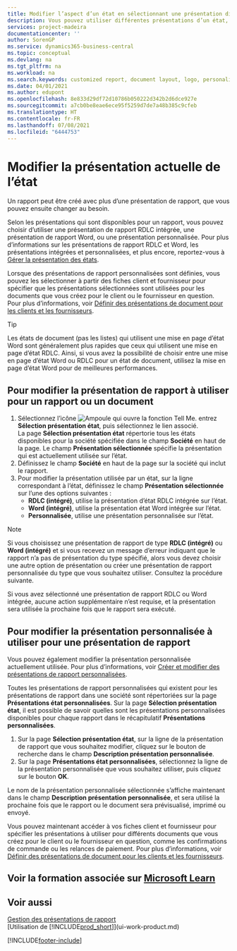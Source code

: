```yaml
---
title: Modifier l’aspect d’un état en sélectionnant une présentation différente | Microsoft Docs
description: Vous pouvez utiliser différentes présentations d’un état, et passer d’une présentation à l’autre pour modifier l’aspect d’un état.
services: project-madeira
documentationcenter: ''
author: SorenGP
ms.service: dynamics365-business-central
ms.topic: conceptual
ms.devlang: na
ms.tgt_pltfrm: na
ms.workload: na
ms.search.keywords: customized report, document layout, logo, personalize
ms.date: 04/01/2021
ms.author: edupont
ms.openlocfilehash: 8e833d29df72d10786b050222d342b2d6dce927e
ms.sourcegitcommit: a7cb0be8eae6ece95f5259d7de7a48b385c9cfeb
ms.translationtype: HT
ms.contentlocale: fr-FR
ms.lasthandoff: 07/08/2021
ms.locfileid: "6444753"
---
```

# <a name="change-the-current-report-layout"></a>Modifier la présentation actuelle de l’état
Un rapport peut être créé avec plus d’une présentation de rapport, que vous pouvez ensuite changer au besoin.

Selon les présentations qui sont disponibles pour un rapport, vous pouvez choisir d’utiliser une présentation de rapport RDLC intégrée, une présentation de rapport Word, ou une présentation personnalisée. Pour plus d’informations sur les présentations de rapport RDLC et Word, les présentations intégrées et personnalisées, et plus encore, reportez-vous à [Gérer la présentation des états](ui-manage-report-layouts.md).

Lorsque des présentations de rapport personnalisées sont définies, vous pouvez les sélectionner à partir des fiches client et fournisseur pour spécifier que les présentations sélectionnées sont utilisées pour les documents que vous créez pour le client ou le fournisseur en question. Pour plus d’informations, voir [Définir des présentations de document pour les clients et les fournisseurs](ui-define-customer-vendor-document-layouts.md).

> [!TIP]  
> Les états de document (pas les listes) qui utilisent une mise en page d’état Word sont généralement plus rapides que ceux qui utilisent une mise en page d’état RDLC. Ainsi, si vous avez la possibilité de choisir entre une mise en page d’état Word ou RDLC pour un état de document, utilisez la mise en page d’état Word pour de meilleures performances.

## <a name="to-change-which-report-layout-to-use-for-a-report-or-document"></a>Pour modifier la présentation de rapport à utiliser pour un rapport ou un document
1. Sélectionnez l’icône ![Ampoule qui ouvre la fonction Tell Me.](media/ui-search/search_small.png "Dites-moi ce que vous voulez faire") entrez **Sélection présentation état**, puis sélectionnez le lien associé.  
   La page **Sélection présentation état** répertorie tous les états disponibles pour la société spécifiée dans le champ **Société** en haut de la page. Le champ **Présentation sélectionnée** spécifie la présentation qui est actuellement utilisée sur l’état.
2. Définissez le champ **Société** en haut de la page sur la société qui inclut le rapport.
3. Pour modifier la présentation utilisée par un état, sur la ligne correspondant à l’état, définissez le champ **Présentation sélectionnée** sur l’une des options suivantes :
   * **RDLC (intégré)**, utilise la présentation d’état RDLC intégrée sur l’état.
   * **Word (intégré)**, utilise la présentation état Word intégrée sur l’état.
   * **Personnalisée**, utilise une présentation personnalisée sur l’état.  

> [!NOTE]
> Si vous choisissez une présentation de rapport de type **RDLC (intégré)** ou **Word (intégré)** et si vous recevez un message d’erreur indiquant que le rapport n’a pas de présentation du type spécifié, alors vous devez choisir une autre option de présentation ou créer une présentation de rapport personnalisée du type que vous souhaitez utiliser. Consultez la procédure suivante.

Si vous avez sélectionné une présentation de rapport RDLC ou Word intégrée, aucune action supplémentaire n’est requise, et la présentation sera utilisée la prochaine fois que le rapport sera exécuté.

## <a name="to-change-the-custom-layout-to-use-for-a-report-layout"></a>Pour modifier la présentation personnalisée à utiliser pour une présentation de rapport
Vous pouvez également modifier la présentation personnalisée actuellement utilisée. Pour plus d’informations, voir [Créer et modifier des présentations de rapport personnalisées](ui-how-create-custom-report-layout.md).

Toutes les présentations de rapport personnalisées qui existent pour les présentations de rapport dans une société sont répertoriées sur la page **Présentations état personnalisées**. Sur la page **Sélection présentation état**, il est possible de savoir quelles sont les présentations personnalisées disponibles pour chaque rapport dans le récapitulatif **Présentations personnalisées**.

1. Sur la page **Sélection présentation état**, sur la ligne de la présentation de rapport que vous souhaitez modifier, cliquez sur le bouton de recherche dans le champ **Description présentation personnalisée**.
2. Sur la page **Présentations état personnalisées**, sélectionnez la ligne de la présentation personnalisée que vous souhaitez utiliser, puis cliquez sur le bouton **OK**.

Le nom de la présentation personnalisée sélectionnée s’affiche maintenant dans le champ **Description présentation personnalisée**, et sera utilisé la prochaine fois que le rapport ou le document sera prévisualisé, imprimé ou envoyé.

Vous pouvez maintenant accéder à vos fiches client et fournisseur pour spécifier les présentations à utiliser pour différents documents que vous créez pour le client ou le fournisseur en question, comme les confirmations de commande ou les relances de paiement. Pour plus d’informations, voir [Définir des présentations de document pour les clients et les fournisseurs](ui-define-customer-vendor-document-layouts.md).

## <a name="see-related-training-at-microsoft-learn"></a>Voir la formation associée sur [Microsoft Learn](/learn/modules/change-documents-dynamics-365-business-central/index)

## <a name="see-also"></a>Voir aussi
[Gestion des présentations de rapport](ui-manage-report-layouts.md)  
[Utilisation de [!INCLUDE[prod_short](includes/prod_short.md)]](ui-work-product.md)


[!INCLUDE[footer-include](includes/footer-banner.md)]